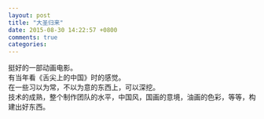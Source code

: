 ```yaml
---
layout: post
title: "大圣归来"
date: 2015-08-30 14:22:57 +0800
comments: true
categories: 
---
```

挺好的一部动画电影。  
有当年看《舌尖上的中国》时的感觉。  
在一些习以为常，不以为意的东西上，可以深挖。  
技术的成熟，整个制作团队的水平，中国风，国画的意境，油画的色彩，等等，构建出好东西。
